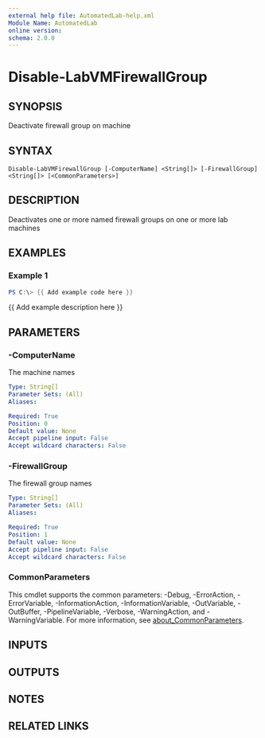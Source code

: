 ```yaml
---
external help file: AutomatedLab-help.xml
Module Name: AutomatedLab
online version:
schema: 2.0.0
---
```


# Disable-LabVMFirewallGroup

## SYNOPSIS
Deactivate firewall group on machine

## SYNTAX

```
Disable-LabVMFirewallGroup [-ComputerName] <String[]> [-FirewallGroup] <String[]> [<CommonParameters>]
```

## DESCRIPTION
Deactivates one or more named firewall groups on one or more lab machines

## EXAMPLES

### Example 1
```powershell
PS C:\> {{ Add example code here }}
```

{{ Add example description here }}

## PARAMETERS

### -ComputerName
The machine names

```yaml
Type: String[]
Parameter Sets: (All)
Aliases:

Required: True
Position: 0
Default value: None
Accept pipeline input: False
Accept wildcard characters: False
```

### -FirewallGroup
The firewall group names

```yaml
Type: String[]
Parameter Sets: (All)
Aliases:

Required: True
Position: 1
Default value: None
Accept pipeline input: False
Accept wildcard characters: False
```

### CommonParameters
This cmdlet supports the common parameters: -Debug, -ErrorAction, -ErrorVariable, -InformationAction, -InformationVariable, -OutVariable, -OutBuffer, -PipelineVariable, -Verbose, -WarningAction, and -WarningVariable. For more information, see [about_CommonParameters](http://go.microsoft.com/fwlink/?LinkID=113216).

## INPUTS

## OUTPUTS

## NOTES

## RELATED LINKS

